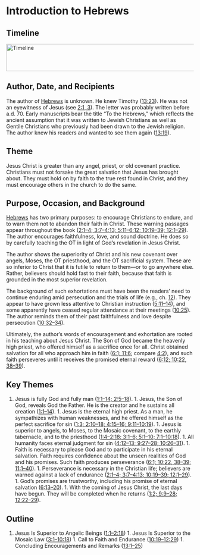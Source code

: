 
# Introduction to Hebrews

## Timeline

 [ <img src="https:https://www.esv.org//static.esvmedia.orghttps://www.esv.org/media/esv-global-study-biblehttps://www.esv.org/images/mediumhttps://www.esv.org/chart_58_timeline.png" alt="Timeline" width="700" height="73"/> ](https:https://www.esv.org//static.esvmedia.orghttps://www.esv.org/media/esv-global-study-biblehttps://www.esv.org/images/big/chart_58_timeline.png) 

## Author, Date, and Recipients

The author of [Hebrews](https://www.esv.org/Hebrews+1%3A1%E2%80%9313%3A25/) is unknown. He knew Timothy ([13:23](https://www.esv.org/Hebrews+13%3A23/)). He was not an eyewitness of Jesus (see [2:1, 3](https://www.esv.org/Hebrews+2%3A1%2C+2%3A3/)). The letter was probably written before a.d. 70. Early manuscripts bear the title “To the Hebrews,” which reflects the ancient assumption that it was written to Jewish Christians as well as Gentile Christians who previously had been drawn to the Jewish religion. The author knew his readers and wanted to see them again ([13:19](https://www.esv.org/Hebrews+13%3A19/)).

## Theme

Jesus Christ is greater than any angel, priest, or old covenant practice. Christians must not forsake the great salvation that Jesus has brought about. They must hold on by faith to the true rest found in Christ, and they must encourage others in the church to do the same.

## Purpose, Occasion, and Background

[Hebrews](https://www.esv.org/Hebrews+1%3A1%E2%80%9313%3A25/) has two primary purposes: to encourage Christians to endure, and to warn them not to abandon their faith in Christ. These warning passages appear throughout the book ([2:1–4; 3:7–4:13; 5:11–6:12; 10:19–39; 12:1–29](https://www.esv.org/Hebrews+2%3A1%E2%80%934%2C+3%3A7%E2%80%934%3A13%2C+5%3A11%E2%80%936%3A12%2C+10%3A19%E2%80%9339%2C+12%3A1%E2%80%9329/)). The author encourages faithfulness, love, and sound doctrine. He does so by carefully teaching the OT in light of God’s revelation in Jesus Christ.

The author shows the superiority of Christ and his new covenant over angels, Moses, the OT priesthood, and the OT sacrificial system. These are so inferior to Christ that it is futile to return to them—or to go anywhere else. Rather, believers should hold fast to their faith, because that faith is grounded in the most superior revelation.

The background of such exhortations must have been the readers’ need to continue enduring amid persecution and the trials of life (e.g., ch. [12](https://www.esv.org/Hebrews+12%3A1%E2%80%9329/)). They appear to have grown less attentive to Christian instruction ([5:11–14](https://www.esv.org/Hebrews+5%3A11%E2%80%9314/)), and some apparently have ceased regular attendance at their meetings ([10:25](https://www.esv.org/Hebrews+10%3A25/)). The author reminds them of their past faithfulness and love despite persecution ([10:32–34](https://www.esv.org/Hebrews+10%3A32%E2%80%9334/)).

Ultimately, the author’s words of encouragement and exhortation are rooted in his teaching about Jesus Christ. The Son of God became the heavenly high priest, who offered himself as a sacrifice once for all. Christ obtained salvation for all who approach him in faith ([6:1; 11:6](https://www.esv.org/Hebrews+6%3A1%2C+11%3A6/); compare [4:2](https://www.esv.org/Hebrews+4%3A2/)), and such faith perseveres until it receives the promised eternal reward ([6:12; 10:22, 38–39](https://www.esv.org/Hebrews+6%3A12%2C+10%3A22%2C+10%3A38%E2%80%9339/)).

## Key Themes
1. Jesus is fully God and fully man ([1:1–14; 2:5–18](https://www.esv.org/Hebrews+1%3A1%E2%80%9314%2C+2%3A5%E2%80%9318/)). 1. Jesus, the Son of God, reveals God the Father. He is the creator and he sustains all creation ([1:1–14](https://www.esv.org/Hebrews+1%3A1%E2%80%9314/)). 1. Jesus is the eternal high priest. As a man, he sympathizes with human weaknesses, and he offered himself as the perfect sacrifice for sin ([1:3; 2:10–18; 4:15–16; 9:11–10:19](https://www.esv.org/Hebrews+1%3A3%2C+2%3A10%E2%80%9318%2C+4%3A15%E2%80%9316%2C+9%3A11%E2%80%9310%3A19/)). 1. Jesus is superior to angels, to Moses, to the Mosaic covenant, to the earthly tabernacle, and to the priesthood ([1:4–2:18; 3:1–6; 5:1–10; 7:1–10:18](https://www.esv.org/Hebrews+1%3A4%E2%80%932%3A18%2C+3%3A1%E2%80%936%2C+5%3A1%E2%80%9310%2C+7%3A1%E2%80%9310%3A18/)). 1. All humanity faces eternal judgment for sin ([4:12–13; 9:27–28; 10:26–31](https://www.esv.org/Hebrews+4%3A12%E2%80%9313%2C+9%3A27%E2%80%9328%2C+10%3A26%E2%80%9331/)). 1. Faith is necessary to please God and to participate in his eternal salvation. Faith requires confidence about the unseen realities of God and his promises. Such faith produces perseverance ([6:1; 10:22, 38–39; 11:1–40](https://www.esv.org/Hebrews+6%3A1%2C+10%3A22%2C+10%3A38%E2%80%9339%2C+11%3A1%E2%80%9340/)). 1. Perseverance is necessary in the Christian life; believers are warned against a lack of endurance ([2:1–4; 3:7–4:13; 10:19–39; 12:1–29](https://www.esv.org/Hebrews+2%3A1%E2%80%934%2C+3%3A7%E2%80%934%3A13%2C+10%3A19%E2%80%9339%2C+12%3A1%E2%80%9329/)). 1. God’s promises are trustworthy, including his promise of eternal salvation ([6:13–20](https://www.esv.org/Hebrews+6%3A13%E2%80%9320/)). 1. With the coming of Jesus Christ, the last days have begun. They will be completed when he returns ([1:2; 9:9–28; 12:22–29](https://www.esv.org/Hebrews+1%3A2%2C+9%3A9%E2%80%9328%2C+12%3A22%E2%80%9329/)). 
## Outline
1. Jesus Is Superior to Angelic Beings ([1:1–2:18](https://www.esv.org/Hebrews+1%3A1%E2%80%932%3A18/)) 1. Jesus Is Superior to the Mosaic Law ([3:1–10:18](https://www.esv.org/Hebrews+3%3A1%E2%80%9310%3A18/)) 1. Call to Faith and Endurance ([10:19–12:29](https://www.esv.org/Hebrews+10%3A19%E2%80%9312%3A29/)) 1. Concluding Encouragements and Remarks ([13:1–25](https://www.esv.org/Hebrews+13%3A1%E2%80%9325/)) 

